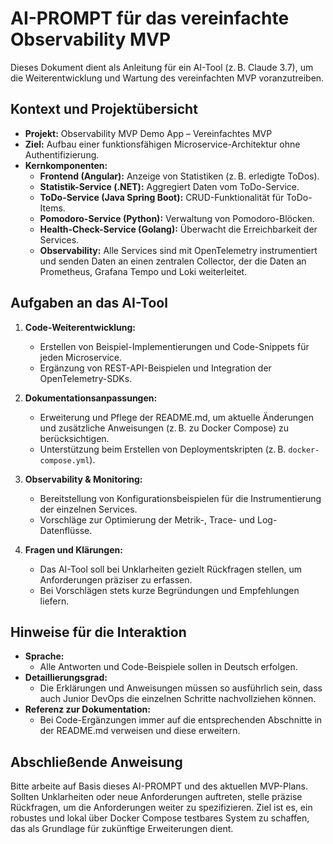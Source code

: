 # AI-PROMPT für das vereinfachte Observability MVP

Dieses Dokument dient als Anleitung für ein AI-Tool (z. B. Claude 3.7), um die Weiterentwicklung und Wartung des vereinfachten MVP voranzutreiben.

## Kontext und Projektübersicht

- **Projekt:** Observability MVP Demo App – Vereinfachtes MVP
- **Ziel:** Aufbau einer funktionsfähigen Microservice-Architektur ohne Authentifizierung.  
- **Kernkomponenten:**  
  - **Frontend (Angular):** Anzeige von Statistiken (z. B. erledigte ToDos).
  - **Statistik-Service (.NET):** Aggregiert Daten vom ToDo-Service.
  - **ToDo-Service (Java Spring Boot):** CRUD-Funktionalität für ToDo-Items.
  - **Pomodoro-Service (Python):** Verwaltung von Pomodoro-Blöcken.
  - **Health-Check-Service (Golang):** Überwacht die Erreichbarkeit der Services.
  - **Observability:** Alle Services sind mit OpenTelemetry instrumentiert und senden Daten an einen zentralen Collector, der die Daten an Prometheus, Grafana Tempo und Loki weiterleitet.

## Aufgaben an das AI-Tool

1. **Code-Weiterentwicklung:**  
   - Erstellen von Beispiel-Implementierungen und Code-Snippets für jeden Microservice.
   - Ergänzung von REST-API-Beispielen und Integration der OpenTelemetry-SDKs.

2. **Dokumentationsanpassungen:**  
   - Erweiterung und Pflege der README.md, um aktuelle Änderungen und zusätzliche Anweisungen (z. B. zu Docker Compose) zu berücksichtigen.
   - Unterstützung beim Erstellen von Deploymentskripten (z. B. `docker-compose.yml`).

3. **Observability & Monitoring:**  
   - Bereitstellung von Konfigurationsbeispielen für die Instrumentierung der einzelnen Services.
   - Vorschläge zur Optimierung der Metrik-, Trace- und Log-Datenflüsse.

4. **Fragen und Klärungen:**  
   - Das AI-Tool soll bei Unklarheiten gezielt Rückfragen stellen, um Anforderungen präziser zu erfassen.
   - Bei Vorschlägen stets kurze Begründungen und Empfehlungen liefern.

## Hinweise für die Interaktion

- **Sprache:**  
  - Alle Antworten und Code-Beispiele sollen in Deutsch erfolgen.
- **Detaillierungsgrad:**  
  - Die Erklärungen und Anweisungen müssen so ausführlich sein, dass auch Junior DevOps die einzelnen Schritte nachvollziehen können.
- **Referenz zur Dokumentation:**  
  - Bei Code-Ergänzungen immer auf die entsprechenden Abschnitte in der README.md verweisen und diese erweitern.

## Abschließende Anweisung

Bitte arbeite auf Basis dieses AI-PROMPT und des aktuellen MVP-Plans. Sollten Unklarheiten oder neue Anforderungen auftreten, stelle präzise Rückfragen, um die Anforderungen weiter zu spezifizieren. Ziel ist es, ein robustes und lokal über Docker Compose testbares System zu schaffen, das als Grundlage für zukünftige Erweiterungen dient.

